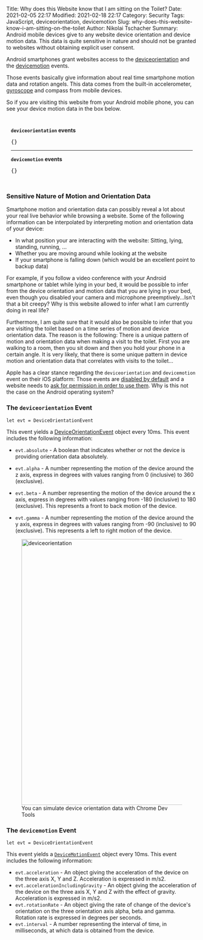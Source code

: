 Title: Why does this Website know that I am sitting on the Toilet?
Date: 2021-02-05 22:17
Modified: 2021-02-18 22:17
Category: Security
Tags: JavaScript, deviceorientation, devicemotion
Slug: why-does-this-website-know-i-am-sitting-on-the-toilet
Author: Nikolai Tschacher
Summary: Android mobile devices give to any website device orientation and device motion data. This data is quite sensitive in nature and should not be granted to websites without obtaining explicit user consent.

Android smartphones grant websites access to the [deviceorientation](https://developer.mozilla.org/en-US/docs/Web/API/Window/deviceorientation_event) and the [devicemotion](https://developer.mozilla.org/en-US/docs/Web/API/Window/devicemotion_event) events.

Those events basically give information about real time smartphone motion data and rotation angels. This data comes from the built-in accelerometer, [gyroscope](https://en.wikipedia.org/wiki/Gyroscope) and compass from mobile devices.

So if you are visiting this website from your Android mobile phone, you can see your device motion data in the box below.

<div id="example" style="border-color: 3px solid #aaa; padding: 12px">

<strong>`deviceorientation` events</strong>
<pre id="deviceorientationOutput">{}</pre>

<hr />

<strong>`devicemotion` events</strong>
<pre id="devicemotionOutput">{}</pre>

<script>
(function() {
  var isAndroid = /(android)/i.test(navigator.userAgent);
  if (!isAndroid) {
    document.getElementById('example').innerHTML = '<strong>You\'re not visiting from an Android device</strong>';
    return;
  }

  function round2(num) {
		return +(Math.round(num + "e+2")  + "e-2");
	}

  window.addEventListener('devicemotion', function(event) {
    var x = event.acceleration.x;
    var y = event.acceleration.y;
    var z = event.acceleration.z;

    // An object giving the rate of change of the device's orientation 
    // on the three orientation axis alpha, beta and gamma.
    // Rotation rate is expressed in degrees per seconds.
    var rotationRate = event.rotationRate;

    // A number representing the interval of time, in milliseconds, at which data is obtained from the device.
    var interval = event.interval;

    if (x !== null && y !== null && z !== null) {
      // only emit the event if device motion is more than 
      // 0.5 m/s2 in one of the axises
      if (Math.abs(x) > 0.5 || Math.abs(y) > 0.5 || Math.abs(z) > 0.5) {
        var el = document.getElementById('devicemotionOutput');
        el.innerHTML = JSON.stringify({
          event: 'devicemotion',
          accelerationX: round2(x),
          accelerationY: round2(y),
          accelerationZ: round2(z),
          interval: interval,
        }, null, 2);
      }
    }
  })

  window.addEventListener('deviceorientation', function(event) {
    // only consider significant changes in rotation
    if (Math.abs(self.alpha - event.alpha) < 1 
      || Math.abs(self.gamma - event.gamma) < 1
      || Math.abs(self.beta - event.beta) < 1) {
      return;
    }

    this.alpha = event.alpha;
    this.beta = event.beta;
    this.gamma = event.gamma;

    if (event.alpha !== null && event.beta !== null && event.gamma !== null) {
      var el = document.getElementById('deviceorientationOutput');
      el.innerHTML = JSON.stringify({
        event: 'deviceorientation',
        alpha: round2(event.alpha),
        beta: round2(event.beta),
        gamma: round2(event.gamma),
        absolute: event.absolute,
      }, null, 2);
    }
  })
})();
</script>

</div>

### Sensitive Nature of Motion and Orientation Data

Smartphone motion and orientation data can possibly reveal a lot about your real live behavior while browsing a website. Some of the following information can be interpolated by interpreting motion and orientation data of your device:

+ In what position your are interacting with the website: Sitting, lying, standing, running, ...
+ Whether you are moving around while looking at the website
+ If your smartphone is falling down (which would be an excellent point to backup data)

For example, if you follow a video conference with your Android smartphone or tablet while lying in your bed, it would be possible to infer from the device orientation and motion data that you are lying in your bed, even though you disabled your camera and microphone preemptively...Isn't that a bit creepy? Why is this website allowed to infer what I am currently doing in real life?

Furthermore, I am quite sure that it would also be possible to infer that you are visiting the toilet based on a time series of motion and device orientation data. The reason is the following: There is a unique pattern of motion and orientation data when making a visit to the toilet. First you are walking to a room, then you sit down and then you hold your phone in a certain angle. It is very likely, that there is some unique pattern in device motion and orientation data that correlates with visits to the toilet...

Apple has a clear stance regarding the `deviceorientation` and `devicemotion` event on their iOS platform: Those events are [disabled by default](https://www.macrumors.com/2019/02/04/ios-12-2-safari-motion-orientation-access-toggle/) and a website needs to [ask for permission in order to use them](https://dev.to/li/how-to-requestpermission-for-devicemotion-and-deviceorientation-events-in-ios-13-46g2). Why is this not the case on the Android operating system?

### The `deviceorientation` Event

`let evt = DeviceOrientationEvent`

This event yields a [DeviceOrientationEvent](https://developer.mozilla.org/en-US/docs/Web/API/DeviceOrientationEvent) object every 10ms. This event includes the following information:

+ `evt.absolute` - A boolean that indicates whether or not the device is providing orientation data absolutely.
+ `evt.alpha` -  A number representing the motion of the device around the z axis, express in degrees with values ranging from 0 (inclusive) to 360 (exclusive).

+ `evt.beta` -  A number representing the motion of the device around the x axis, express in degrees with values ranging from -180 (inclusive) to 180 (exclusive). This represents a front to back motion of the device.
+ `evt.gamma` -  A number representing the motion of the device around the y axis, express in degrees with values ranging from -90 (inclusive) to 90 (exclusive). This represents a left to right motion of the device.

<figure>
    <img src="/images/deviceorientation.png" alt="deviceorientation" style="width:700px" />
    <figcaption>You can simulate device orientation data with Chrome Dev Tools</figcaption>
</figure>

### The `devicemotion` Event

`let evt = DeviceOrientationEvent`

This event yields a [`DeviceMotionEvent`](https://developer.mozilla.org/en-US/docs/Web/API/DeviceMotionEvent) object every 10ms. This event includes the following information:

+ `evt.acceleration` - An object giving the acceleration of the device on the three axis X, Y and Z. Acceleration is expressed in m/s2.
+ `evt.accelerationIncludingGravity` - An object giving the acceleration of the device on the three axis X, Y and Z with the effect of gravity. Acceleration is expressed in m/s2.
+ `evt.rotationRate` - An object giving the rate of change of the device's orientation on the three orientation axis alpha, beta and gamma. Rotation rate is expressed in degrees per seconds.
+ `evt.interval` - A number representing the interval of time, in milliseconds, at which data is obtained from the device.


